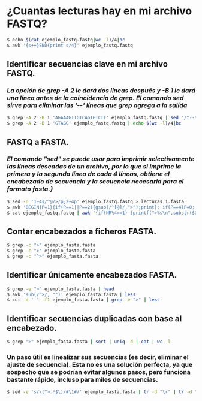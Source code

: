 # ¿Cuantas lecturas hay en mi archivo FASTQ?

```bash
$ echo $(cat ejemplo_fastq.fastq|wc -l)/4|bc
$ awk '{s++}END{print s/4}' ejemplo_fastq.fastq
```

## Identificar secuencias clave en mi archivo FASTQ.
### ***La opción de grep -A 2 le dará dos líneas después y -B 1 le dará una línea antes de la coincidencia de grep. El comando sed sirve para eliminar las '--' líneas que grep agrega a la salida***

```bash
$ grep -A 2 -B 1 'AGAAAGTTGTCAGTGTCTT' ejemplo_fastq.fastq | sed '/^--$/d'| cat
$ grep -A 2 -B 1 'GTAGG' ejemplo_fastq.fastq | echo $(wc -l)/4|bc
```
## FASTQ a FASTA.
### ***El comando "sed" se puede usar para imprimir selectivamente las líneas deseadas de un archivo, por lo que si imprime la primera y la segunda línea de cada 4 líneas, obtiene el encabezado de secuencia y la secuencia necesaria para el formato fasta.}***

```bash
$ sed -n '1~4s/^@/>/p;2~4p' ejemplo_fastq.fastq > lecturas_1.fasta
$ awk 'BEGIN{P=1}{if(P==1||P==2){gsub(/^[@]/,">");print}; if(P==4)P=0; P++}' ejemplo_fastq.fastq > mis_lecturas.fasta
$ cat ejemplo_fastq.fastq | awk '{if(NR%4==1) {printf(">%s\n",substr($0,2));} else if(NR%4==2) print;}' > file.fasta
```
## Contar encabezados a ficheros FASTA.

```bash
$ grep -c ">" ejemplo_fasta.fasta
$ grep -c ">" ejemplo_fasta.fasta
$ grep -c "^>" ejemplo_fasta.fasta
```
## Identificar únicamente encabezados FASTA.

```bash
$ grep -e ">" ejemplo_fasta.fasta | head
$ awk 'sub(/^>/, "")' ejemplo_fasta.fasta | less
$ cut -d ' ' -f1 ejemplo_fasta.fasta | grep -e ">" | less
```
## Identificar secuencias duplicadas con base al encabezado.

```bash
$ grep ">" ejemplo_fasta.fasta | sort | uniq -d | cat | wc -l
```
### Un paso útil es linealizar sus secuencias (es decir, eliminar el ajuste de secuencia). Esta no es una solución perfecta, ya que sospecho que se podrían evitar algunos pasos, pero funciona bastante rápido, incluso para miles de secuencias.

```bash
$ sed -e 's/\(^>.*$\)/#\1#/' ejemplo_fasta.fasta | tr -d "\r" | tr -d "\n" | sed -e 's/$/#/' | tr "#" "\n" | sed -e '/^$/d' | head
```

